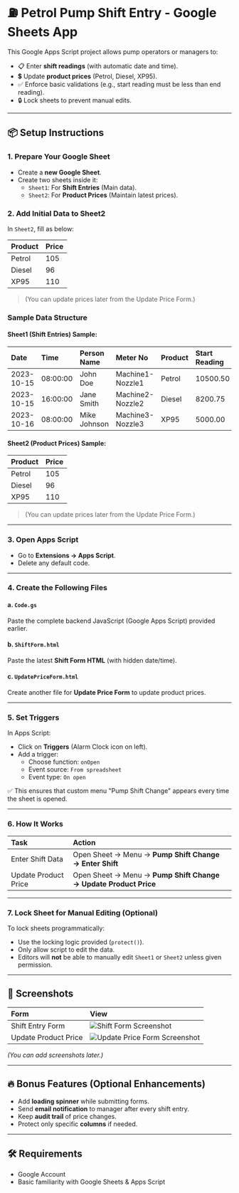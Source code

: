 # ⛽ Petrol Pump Shift Entry - Google Sheets App

This Google Apps Script project allows pump operators or managers to:
- 📋 Enter **shift readings** (with automatic date and time).
- 💲 Update **product prices** (Petrol, Diesel, XP95).
- ✅ Enforce basic validations (e.g., start reading must be less than end reading).
- 🔒 Lock sheets to prevent manual edits.

---

## 📦 Setup Instructions

### 1. Prepare Your Google Sheet
- Create a **new Google Sheet**.
- Create two sheets inside it:
    - `Sheet1`: For **Shift Entries** (Main data).
    - `Sheet2`: For **Product Prices** (Maintain latest prices).

### 2. Add Initial Data to Sheet2
In `Sheet2`, fill as below:

| Product | Price |
|:--------|:------|
| Petrol  | 105   |
| Diesel  | 96    |
| XP95    | 110   |

> (You can update prices later from the Update Price Form.)

### Sample Data Structure

#### Sheet1 (Shift Entries) Sample:

| Date       | Time     | Person Name | Meter No        | Product | Start Reading | End Reading | Testing Fuel | Price | Gross Liters | Net Liters | Total   |
|:-----------|:---------|:------------|:----------------|:--------|:--------------|:------------|:-------------|:------|:-------------|:-----------|:--------|
| 2023-10-15 | 08:00:00 | John Doe    | Machine1-Nozzle1| Petrol  | 10500.50      | 11000.50    | 2.5          | 105   | 500.00       | 497.50     | 52237.50|
| 2023-10-15 | 16:00:00 | Jane Smith  | Machine2-Nozzle2| Diesel  | 8200.75       | 8500.25     | 1.0          | 96    | 299.50       | 298.50     | 28656.00|
| 2023-10-16 | 08:00:00 | Mike Johnson| Machine3-Nozzle3| XP95    | 5000.00       | 5200.00     | 0.5          | 110   | 200.00       | 199.50     | 21945.00|

#### Sheet2 (Product Prices) Sample:

| Product | Price |
|:--------|:------|
| Petrol  | 105   |
| Diesel  | 96    |
| XP95    | 110   |

> (You can update prices later from the Update Price Form.)

---

### 3. Open Apps Script
- Go to **Extensions → Apps Script**.
- Delete any default code.

---

### 4. Create the Following Files

#### a. `Code.gs`
Paste the complete backend JavaScript (Google Apps Script) provided earlier.

#### b. `ShiftForm.html`
Paste the latest **Shift Form HTML** (with hidden date/time).

#### c. `UpdatePriceForm.html`
Create another file for **Update Price Form** to update product prices.

---

### 5. Set Triggers

In Apps Script:
- Click on **Triggers** (Alarm Clock icon on left).
- Add a trigger:
    - Choose function: `onOpen`
    - Event source: `From spreadsheet`
    - Event type: `On open`

✅ This ensures that custom menu "Pump Shift Change" appears every time the sheet is opened.

---

### 6. How It Works

| Task | Action |
|:-----|:-------|
| Enter Shift Data | Open Sheet → Menu → **Pump Shift Change → Enter Shift** |
| Update Product Price | Open Sheet → Menu → **Pump Shift Change → Update Product Price** |

---

### 7. Lock Sheet for Manual Editing (Optional)

To lock sheets programmatically:
- Use the locking logic provided (`protect()`).
- Only allow script to edit the data.
- Editors will **not** be able to manually edit `Sheet1` or `Sheet2` unless given permission.

---

## 📸 Screenshots

| Form | View |
|:-----|:-----|
| Shift Entry Form | ![Shift Form Screenshot](#) |
| Update Product Price | ![Update Price Form Screenshot](#) |

*(You can add screenshots later.)*

---

## 🔥 Bonus Features (Optional Enhancements)
- Add **loading spinner** while submitting forms.
- Send **email notification** to manager after every shift entry.
- Keep **audit trail** of price changes.
- Protect only specific **columns** if needed.

---

## 🛠️ Requirements
- Google Account
- Basic familiarity with Google Sheets & Apps Script
